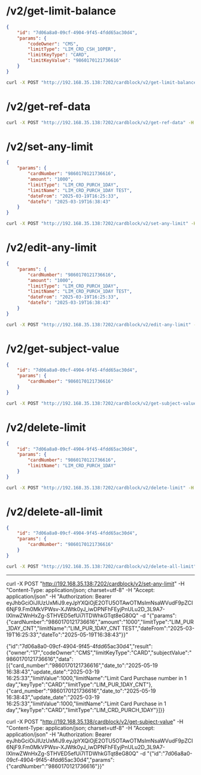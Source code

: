 # /v2/get-limit-balance
```json
{
    "id": "7d06a8a0-09cf-4904-9f45-4fdd65ac30d4",
    "params": {
        "codeOwner": "CMS",
        "limitType": "LIM_CRD_CSH_1OPER",
        "limitKeyType": "CARD",
        "limitKeyValue": "9860170121736616"
    }
}
```
```bash
curl -X POST "http://192.168.35.138:7202/cardblock/v2/get-limit-balance" -H "Content-Type: application/json; charset=utf-8" -H "Accept: application/json" -H "Authorization: Bearer eyJhbGciOiJIUzUxMiJ9.eyJpYXQiOjE2OTU5OTAwOTMsImNsaWVudF9pZCI6NjF9.Fm0MkVPWsv-XJWtk0yJ_iwDPNFhFEyjPnULu2D_3L9A7-lXlnwZWnHxZg-STHVED5efUi7ITDWhkGTqt8eG80Q" -d "{\"id\":\"7d06a8a0-09cf-4904-9f45-4fdd65ac30d4\",\"params\":{\"codeOwner\":\"CMS\",\"limitType\":\"LIM_CRD_PURCH_1DAY\",\"limitKeyType\":\"CARD\",\"limitKeyValue\":\"9860170121736616\"}}"
```
# /v2/get-ref-data
```bash
curl -X POST "http://192.168.35.138:7202/cardblock/v2/get-ref-data" -H "Content-Type: application/json; charset=utf-8" -H "Accept: application/json" -H "Authorization: Bearer eyJhbGciOiJIUzUxMiJ9.eyJpYXQiOjE2OTU5OTAwOTMsImNsaWVudF9pZCI6NjF9.Fm0MkVPWsv-XJWtk0yJ_iwDPNFhFEyjPnULu2D_3L9A7-lXlnwZWnHxZg-STHVED5efUi7ITDWhkGTqt8eG80Q"
```
# /v2/set-any-limit
```json
{
    "params": {
        "cardNumber": "9860170121736616",
        "amount": "1000",
        "limitType": "LIM_CRD_PURCH_1DAY",
        "limitName": "LIM_CRD_PURCH_1DAY TEST",
        "dateFrom": "2025-03-19T16:25:33",
        "dateTo": "2025-03-19T16:38:43"
    }
}
```
```bash
curl -X POST "http://192.168.35.138:7202/cardblock/v2/set-any-limit" -H "Content-Type: application/json; charset=utf-8" -H "Accept: application/json" -H "Authorization: Bearer eyJhbGciOiJIUzUxMiJ9.eyJpYXQiOjE2OTU5OTAwOTMsImNsaWVudF9pZCI6NjF9.Fm0MkVPWsv-XJWtk0yJ_iwDPNFhFEyjPnULu2D_3L9A7-lXlnwZWnHxZg-STHVED5efUi7ITDWhkGTqt8eG80Q" -d "{\"params\":{\"cardNumber\":\"9860170121736616\",\"amount\":\"1000\",\"limitType\":\"LIM_CRD_PURCH_1DAY\",\"limitName\":\"LIM_CRD_PURCH_1DAY TEST\",\"dateFrom\":\"2025-03-19T16:25:33\",\"dateTo\":\"2025-05-19T16:38:43\"}}"
```
# /v2/edit-any-limit
```json
{
    "params": {
        "cardNumber": "9860170121736616",
        "amount": "1000",
        "limitType": "LIM_CRD_PURCH_1DAY",
        "limitName": "LIM_CRD_PURCH_1DAY TEST",
        "dateFrom": "2025-03-19T16:25:33",
        "dateTo": "2025-03-19T16:38:43"
    }
}
```
```bash
curl -X POST "http://192.168.35.138:7202/cardblock/v2/edit-any-limit" -H "Content-Type: application/json; charset=utf-8" -H "Accept: application/json" -H "Authorization: Bearer eyJhbGciOiJIUzUxMiJ9.eyJpYXQiOjE2OTU5OTAwOTMsImNsaWVudF9pZCI6NjF9.Fm0MkVPWsv-XJWtk0yJ_iwDPNFhFEyjPnULu2D_3L9A7-lXlnwZWnHxZg-STHVED5efUi7ITDWhkGTqt8eG80Q" -d "{\"params\":{\"cardNumber\":\"9860170121736616\",\"amount\":\"1000\",\"limitType\":\"LIM_CRD_PURCH_1DAY\",\"limitName\":\"LIM_CRD_PURCH_1DAY TEST\",\"dateFrom\":\"2025-03-19T16:25:33\",\"dateTo\":\"2025-05-19T16:38:43\"}}"
```
# /v2/get-subject-value
```json
{
    "id": "7d06a8a0-09cf-4904-9f45-4fdd65ac30d4",
    "params": {
        "cardNumber": "9860170121736616"
    }
}
```
```bash
curl -X POST "http://192.168.35.138:7202/cardblock/v2/get-subject-value" -H "Content-Type: application/json; charset=utf-8" -H "Accept: application/json" -H "Authorization: Bearer eyJhbGciOiJIUzUxMiJ9.eyJpYXQiOjE2OTU5OTAwOTMsImNsaWVudF9pZCI6NjF9.Fm0MkVPWsv-XJWtk0yJ_iwDPNFhFEyjPnULu2D_3L9A7-lXlnwZWnHxZg-STHVED5efUi7ITDWhkGTqt8eG80Q" -d "{\"id\":\"7d06a8a0-09cf-4904-9f45-4fdd65ac30d4\",\"params\":{\"cardNumber\":\"9860170121736616\"}}"
```
# /v2/delete-limit
```json
{
    "id": "7d06a8a0-09cf-4904-9f45-4fdd65ac30d4",
    "params": {
        "cardNumber": "9860170121736616",
        "limitName": "LIM_CRD_PURCH_1DAY"
    }
}
```
```bash
curl -X POST "http://192.168.35.138:7202/cardblock/v2/delete-limit" -H "Content-Type: application/json; charset=utf-8" -H "Accept: application/json" -H "Authorization: Bearer eyJhbGciOiJIUzUxMiJ9.eyJpYXQiOjE2OTU5OTAwOTMsImNsaWVudF9pZCI6NjF9.Fm0MkVPWsv-XJWtk0yJ_iwDPNFhFEyjPnULu2D_3L9A7-lXlnwZWnHxZg-STHVED5efUi7ITDWhkGTqt8eG80Q" -d "{\"id\":\"7d06a8a0-09cf-4904-9f45-4fdd65ac30d4\",\"params\":{\"cardNumber\":\"9860170121736616\",\"limitName\":\"LIM_CRD_PURCH_1DAY\"}}"
```
# /v2/delete-all-limit
```json
{
    "id": "7d06a8a0-09cf-4904-9f45-4fdd65ac30d4",
    "params": {
        "cardNumber": "9860170121736616"
    }
}
```
```bash
curl -X POST "http://192.168.35.138:7202/cardblock/v2/delete-all-limit" -H "Content-Type: application/json; charset=utf-8" -H "Accept: application/json" -H "Authorization: Bearer eyJhbGciOiJIUzUxMiJ9.eyJpYXQiOjE2OTU5OTAwOTMsImNsaWVudF9pZCI6NjF9.Fm0MkVPWsv-XJWtk0yJ_iwDPNFhFEyjPnULu2D_3L9A7-lXlnwZWnHxZg-STHVED5efUi7ITDWhkGTqt8eG80Q" -d "{\"id\":\"7d06a8a0-09cf-4904-9f45-4fdd65ac30d4\",\"params\":{\"cardNumber\":\"9860170121736616\"}}"
```

---

curl -X POST "http://192.168.35.138:7202/cardblock/v2/set-any-limit" -H "Content-Type: application/json; charset=utf-8" -H "Accept: application/json" -H "Authorization: Bearer eyJhbGciOiJIUzUxMiJ9.eyJpYXQiOjE2OTU5OTAwOTMsImNsaWVudF9pZCI6NjF9.Fm0MkVPWsv-XJWtk0yJ_iwDPNFhFEyjPnULu2D_3L9A7-lXlnwZWnHxZg-STHVED5efUi7ITDWhkGTqt8eG80Q" -d "{\"params\":{\"cardNumber\":\"9860170121736616\",\"amount\":\"1000\",\"limitType\":\"LIM_PUR_1DAY_CNT\",\"limitName\":\"LIM_PUR_1DAY_CNT TEST\",\"dateFrom\":\"2025-03-19T16:25:33\",\"dateTo\":\"2025-05-19T16:38:43\"}}"

{"id":"7d06a8a0-09cf-4904-9f45-4fdd65ac30d4","result":{"owner":"17","codeOwner":"CMS","limitKeyType":"CARD","subjectValue":"9860170121736616","data":[{"card_number":"9860170121736616","date_to":"2025-05-19 16:38:43","update_date":"2025-03-19 16:25:33","limitValue":1000,"limitName":"Limit Card Purchase number in 1 day","keyType":"CARD","limitType":"LIM_PUR_1DAY_CNT"},{"card_number":"9860170121736616","date_to":"2025-05-19 16:38:43","update_date":"2025-03-19 16:25:33","limitValue":1000,"limitName":"Limit Card Purchase in 1 day","keyType":"CARD","limitType":"LIM_CRD_PURCH_1DAY"}]}}

curl -X POST "http://192.168.35.138/cardblock/v2/get-subject-value" -H "Content-Type: application/json; charset=utf-8" -H "Accept: application/json" -H "Authorization: Bearer eyJhbGciOiJIUzUxMiJ9.eyJpYXQiOjE2OTU5OTAwOTMsImNsaWVudF9pZCI6NjF9.Fm0MkVPWsv-XJWtk0yJ_iwDPNFhFEyjPnULu2D_3L9A7-lXlnwZWnHxZg-STHVED5efUi7ITDWhkGTqt8eG80Q" -d "{\"id\":\"7d06a8a0-09cf-4904-9f45-4fdd65ac30d4\",\"params\":{\"cardNumber\":\"9860170121736616\"}}"
